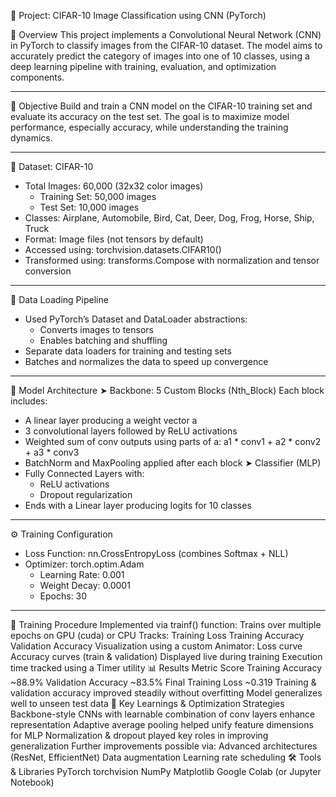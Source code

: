 🧠 Project: CIFAR-10 Image Classification using CNN (PyTorch)

📌 Overview
This project implements a Convolutional Neural Network (CNN) in PyTorch to classify images from the CIFAR-10 dataset. The model aims to accurately predict the category of images into one of 10 classes, using a deep learning pipeline with training, evaluation, and optimization components.

---

🎯 Objective
Build and train a CNN model on the CIFAR-10 training set and evaluate its accuracy on the test set. The goal is to maximize model performance, especially accuracy, while understanding the training dynamics.

---

📁 Dataset: CIFAR-10
- Total Images: 60,000 (32x32 color images)
  - Training Set: 50,000 images
  - Test Set: 10,000 images
- Classes: Airplane, Automobile, Bird, Cat, Deer, Dog, Frog, Horse, Ship, Truck
- Format: Image files (not tensors by default)
- Accessed using: torchvision.datasets.CIFAR10()
- Transformed using: transforms.Compose with normalization and tensor conversion

---

🔄 Data Loading Pipeline
- Used PyTorch’s Dataset and DataLoader abstractions:
  - Converts images to tensors
  - Enables batching and shuffling
- Separate data loaders for training and testing sets
- Batches and normalizes the data to speed up convergence

---

🧱 Model Architecture
➤ Backbone: 5 Custom Blocks (Nth_Block)
Each block includes:
  - A linear layer producing a weight vector a
  - 3 convolutional layers followed by ReLU activations
  - Weighted sum of conv outputs using parts of a: a1 * conv1 + a2 * conv2 + a3 * conv3
  - BatchNorm and MaxPooling applied after each block
➤ Classifier (MLP)
  - Fully Connected Layers with:
    - ReLU activations
    - Dropout regularization
  - Ends with a Linear layer producing logits for 10 classes

---

⚙️ Training Configuration
- Loss Function: nn.CrossEntropyLoss (combines Softmax + NLL)
- Optimizer: torch.optim.Adam
   - Learning Rate: 0.001
   - Weight Decay: 0.0001
   - Epochs: 30

---

🚀 Training Procedure
Implemented via trainf() function:
Trains over multiple epochs on GPU (cuda) or CPU
Tracks:
Training Loss
Training Accuracy
Validation Accuracy
Visualization using a custom Animator:
Loss curve
Accuracy curves (train & validation)
Displayed live during training
Execution time tracked using a Timer utility
📊 Results
Metric	Score
Training Accuracy	~88.9%
Validation Accuracy	~83.5%
Final Training Loss	~0.319
Training & validation accuracy improved steadily without overfitting
Model generalizes well to unseen test data
🧠 Key Learnings & Optimization Strategies
Backbone-style CNNs with learnable combination of conv layers enhance representation
Adaptive average pooling helped unify feature dimensions for MLP
Normalization & dropout played key roles in improving generalization
Further improvements possible via:
Advanced architectures (ResNet, EfficientNet)
Data augmentation
Learning rate scheduling
🛠️ Tools & Libraries
PyTorch
torchvision
NumPy
Matplotlib
Google Colab (or Jupyter Notebook)
